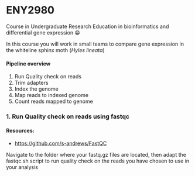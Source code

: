 # ENY2980
Course in Undergraduate Research Education in bioinformatics and differential gene expression 😁

In this course you will work in small teams to compare gene expression in the whiteline sphinx moth (*Hyles lineata*)


#### Pipeline overview

1. Run Quality check on reads
2. Trim adapters 
3. Index the genome 
4. Map reads to indexed genome
5. Count reads mapped to genome



### 1. Run Quality check on reads using fastqc

#### Resources:
+ https://github.com/s-andrews/FastQC

Navigate to the folder where your fastq.gz files are located, then adapt the fastqc.sh script to run quality check on the reads
you have chosen to use in your analysis



